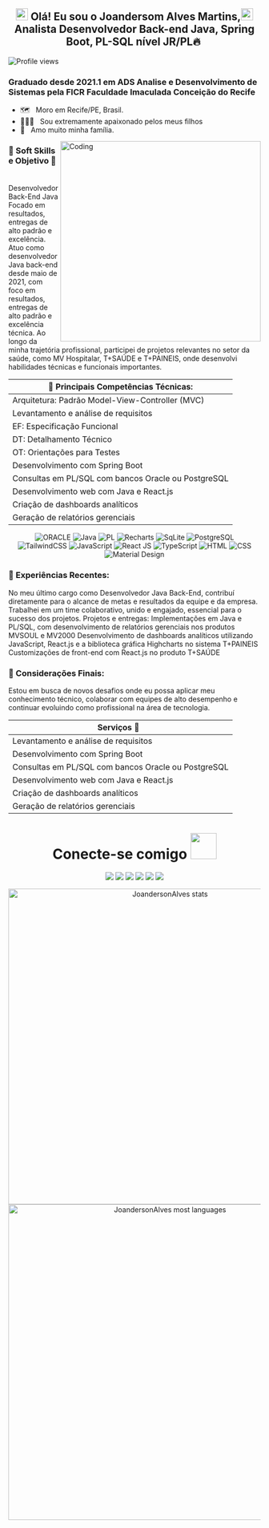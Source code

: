 ## <div align="center"> <img src="https://github.com/TheDudeThatCode/TheDudeThatCode/blob/master/Assets/Earth.gif" width="24px" height="24px"> Olá! Eu sou o Joandersom Alves Martins,<img src="https://github.com/TheDudeThatCode/TheDudeThatCode/blob/master/Assets/Hi.gif" width="24px" height="24px"> <br>Analista Desenvolvedor Back-end Java, Spring Boot, PL-SQL nível JR/PL🔥&nbsp; </div>

<img src="https://komarev.com/ghpvc/?username=JoandersonAlvesMartins&color=993399" alt="Profile views" />

### Graduado desde 2021.1 em ADS Analise e Desenvolvimento de Sistemas pela FICR Faculdade Imaculada Conceição do Recife

- 🗺️ &nbsp; Moro em Recife/PE, Brasil.
- 👩‍👧‍👦 &nbsp; Sou extremamente apaixonado pelos meus filhos
- 💚 &nbsp; Amo muito minha família.

<img align="right" alt="Coding" width="400" src="https://user-images.githubusercontent.com/74038190/229223263-cf2e4b07-2615-4f87-9c38-e37600f8381a.gif"/>

### 🚀&nbsp;Soft Skills e Objetivo 💚 &nbsp;

Desenvolvedor Back-End Java
Focado em resultados, entregas de alto padrão e excelência.
Atuo como desenvolvedor Java back-end desde maio de 2021, com foco em resultados, entregas de alto padrão e excelência técnica.
Ao longo da minha trajetória profissional, participei de projetos relevantes no setor da saúde, como MV Hospitalar, T+SAÚDE e T+PAINEIS, onde desenvolvi habilidades técnicas e funcionais importantes.

<div align="center">

| 🧠 Principais Competências Técnicas:                |
| --------------------------------------------------- |
| Arquitetura: Padrão Model-View-Controller (MVC)     |
| Levantamento e análise de requisitos                |
| EF: Especificação Funcional                         |
| DT: Detalhamento Técnico                            |
| OT: Orientações para Testes                         |
| Desenvolvimento com Spring Boot                     |
| Consultas em PL/SQL com bancos Oracle ou PostgreSQL |
| Desenvolvimento web com Java e React.js             |
| Criação de dashboards analíticos                    |
| Geração de relatórios gerenciais                    |

![ORACLE](https://img.shields.io/badge/-ORACLE-333333?style=flat&logo=ORACLE&logoColor=ff0000)
![Java](https://img.shields.io/badge/Java-333333?style=flat&logo=Java&logoColor=ff0000)
![PL](https://img.shields.io/badge/PL%2FSQL-333333?style=flat&logo=oracle&logoColor=FF0000)
![Recharts](https://img.shields.io/badge/-Recharts-333333?style=flat&logo=recharts)
![SqLite](https://img.shields.io/badge/-SqLite-333333?style=flat&logo=sqlite&logoColor=1572B6)
![PostgreSQL](https://img.shields.io/badge/-PostgreSQL-333333?style=flat&logo=postgresql)  
![TailwindCSS](https://img.shields.io/badge/-TailwindCSS-333333?style=flat&logo=tailwindcss)
![JavaScript](https://img.shields.io/badge/-JavaScript-333333?style=flat&logo=javascript)
![React JS](https://img.shields.io/badge/-React-333333?style=flat&logo=react)
![TypeScript](https://img.shields.io/badge/-TypeScript-333333?style=flat&logo=typescript)
![HTML](https://img.shields.io/badge/-HTML-333333?style=flat&logo=HTML5)
![CSS](https://img.shields.io/badge/-CSS-333333?style=flat&logo=CSS3&logoColor=1572B6)
![Material Design](https://img.shields.io/badge/-MaterialDesign-333333?style=flat&logo=materialdesign&logoColor=E535AB)

</div>

### 💼 Experiências Recentes:

No meu último cargo como Desenvolvedor Java Back-End, contribuí diretamente para o alcance de metas e resultados da equipe e da empresa.
Trabalhei em um time colaborativo, unido e engajado, essencial para o sucesso dos projetos.
Projetos e entregas:
Implementações em Java e PL/SQL, com desenvolvimento de relatórios gerenciais nos produtos MVSOUL e MV2000
Desenvolvimento de dashboards analíticos utilizando JavaScript, React.js e a biblioteca gráfica Highcharts no sistema T+PAINEIS
Customizações de front-end com React.js no produto T+SAÚDE

### 🔎 Considerações Finais:

Estou em busca de novos desafios onde eu possa aplicar meu conhecimento técnico, colaborar com equipes de alto desempenho e continuar evoluindo como profissional na área de tecnologia.

<div align="center">

| Serviços 💚 &nbsp;                                  |
| --------------------------------------------------- |
| Levantamento e análise de requisitos                |
| Desenvolvimento com Spring Boot                     |
| Consultas em PL/SQL com bancos Oracle ou PostgreSQL |
| Desenvolvimento web com Java e React.js             |
| Criação de dashboards analíticos                    |
| Geração de relatórios gerenciais                    |

<h1> Conecte-se comigo <img src="https://github.com/TheDudeThatCode/TheDudeThatCode/blob/master/Assets/Handshake.gif" height="52px"></h1>
  
<a href="#" ></a><img src="https://img.shields.io/website/http/monip.org.svg">
<a href="https://www.instagram.com/joandersonalvesmartins/"><img src="https://img.shields.io/badge/-instagram-E4405F?style=for-the-badge&logo=instagram&logoColor=white" target="_blank"></a>
<a href="https://www.linkedin.com/in/joandersonalvesmartins/"><img src="https://img.shields.io/badge/-linkedin-0077B5?style=for-the-badge&logo=linkedin&logoColor=white" target="_blank"></a>
<a href="https://www.youtube.com/channel/UCYlcXMwp5CEoG22KxV4aqmQ/"><img src="https://img.shields.io/badge/-youtube-FF0000?style=for-the-badge&logo=youtube&logoColor=white" target="_blank"></a>
<a href="mailto:joandersonmartins2013@gmail.com/"><img src="https://img.shields.io/badge/Gmail-D14836?style=for-the-badge&logo=gmail&logoColor=white" target="_blank"></a>
<a href="https://api.whatsapp.com/send?1=pt_br&phone=5581999221962" target="_blank"><img src="https://img.shields.io/badge/Whatsapp-00b53e?style=for-the-badge&logo=Whatsapp&logoColor=white" target="_blank"/></a>
</div>

<div align="center">
<img width="630em" src="https://github-readme-stats.vercel.app/api?username=joandersonalvesmartins&show_icons=true&theme=vision-friendly-dark" alt="JoandersonAlves stats"/>
  <br>
<img width="630em" src="https://github-readme-stats.vercel.app/api/top-langs/?username=joandersonalvesmartins&layout=compact&langs_count=8&show_icons=true&theme=vision-friendly-dark" alt="JoandersonAlves most languages"/>
</div>
